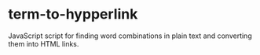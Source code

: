 # term-to-hypperlink
JavaScript script for finding word combinations in plain text and converting them into HTML links.
